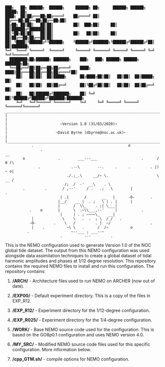     ███╗   ██╗ ██████╗  ██████╗     ██████╗ ██╗      ██████╗ ██████╗  █████╗ ██╗     
    ████╗  ██║██╔═══██╗██╔════╝    ██╔════╝ ██║     ██╔═══██╗██╔══██╗██╔══██╗██║     
    ██╔██╗ ██║██║   ██║██║         ██║  ███╗██║     ██║   ██║██████╔╝███████║██║     
    ██║╚██╗██║██║   ██║██║         ██║   ██║██║     ██║   ██║██╔══██╗██╔══██║██║     
    ██║ ╚████║╚██████╔╝╚██████╗    ╚██████╔╝███████╗╚██████╔╝██████╔╝██║  ██║███████╗
    ╚═╝  ╚═══╝ ╚═════╝  ╚═════╝     ╚═════╝ ╚══════╝ ╚═════╝ ╚═════╝ ╚═╝  ╚═╝╚══════╝                                                                            
      ████████╗██╗██████╗ ███████╗    ███╗   ███╗ ██████╗ ██████╗ ███████╗██╗          
      ╚══██╔══╝██║██╔══██╗██╔════╝    ████╗ ████║██╔═══██╗██╔══██╗██╔════╝██║          
         ██║   ██║██║  ██║█████╗      ██╔████╔██║██║   ██║██║  ██║█████╗  ██║          
         ██║   ██║██║  ██║██╔══╝      ██║╚██╔╝██║██║   ██║██║  ██║██╔══╝  ██║          
         ██║   ██║██████╔╝███████╗    ██║ ╚═╝ ██║╚██████╔╝██████╔╝███████╗███████╗     
         ╚═╝   ╚═╝╚═════╝ ╚══════╝    ╚═╝     ╚═╝ ╚═════╝ ╚═════╝ ╚══════╝╚══════╝  
    _________________________________________________________________________________
    |                                                                               |
    |                        ~Version 1.0 (31/03/2020)~                           |
    |                      ~David Byrne (dbyrne@noc.ac.uk)~                         |
    |_______________________________________________________________________________|   
                .                                           o
                    .                                                      __
            o               .        ___---___                    .      / 0 (\          
                   .              .--\        --.     .     .         . |)  ~ o|
                                ./.;_.\     __/~ \.                      \ __ /
                               /;  /  -'  __\    . \                             
            .         .       / ,--'     / .   .;   \        |                    .
                             | .|       /       __   |      -O-       .
                            |__/    __ |  . ;   \ | . |      |
                            |      /  \\_    . ;| \___|    
               .    o       |      \  .~\\___,--'     |           .
                             |     | . ; ~~~~\_    __|
                |             \    \   .  .  ; \  /_/   .
               -O-        .    \   /         . |  ~/                  .
                |    .          ~\ \   .      /  /~          o
              .                   ~--___ ; ___--~       
                             .          ---         .              

This is the NEMO configuration used to generate Version 1.0 of the NOC global tide dataset.
The output from this NEMO configuration was used alongside data assimilation techniques 
to create a global dataset of tidal harmonic amplitudes and phases at 1/12 degree 
resolution. This repository contains the required NEMO files to install and run this 
configuration. The repository contains:

1. **/ARCH/**       - Architecture files used to run NEMO on ARCHER (now out of date).

2. **/EXP00/**      - Default experiment directory. This is a copy of the files in EXP_R12. 

3. **/EXP_R12/**    - Experiment directory for the 1/12-degree configuration.

4. **/EXP_R025/**   - Experiment directory for the 1/4-degree configuration.

5. **/WORK/**       - Base NEMO source code used for the configuration. This is based 
on the GO8p0.1 configuration and uses NEMO version 4.0.

6. **/MY_SRC/**     - Modified NEMO source code files used for this specific configuration. 
More information below.

7. **/cpp_GTM.sh/** - compile options for NEMO configuration. 
